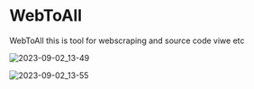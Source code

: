# WebToAll
WebToAll this is tool for webscraping and source code viwe etc 

![2023-09-02_13-49](https://github.com/NikhilVKumar/WebToAll/assets/123356597/e336e9ad-370a-4614-8d50-9fbf3bc35a20)


![2023-09-02_13-55](https://github.com/NikhilVKumar/WebToAll/assets/123356597/8d7ee782-84ea-4fa3-9c06-f5e3b890a973)
